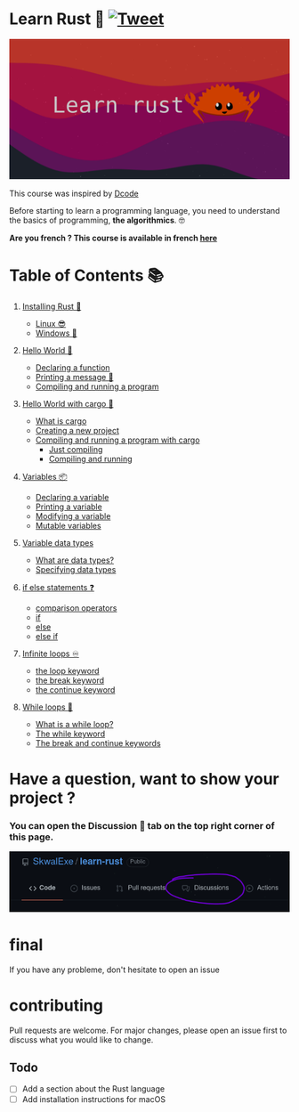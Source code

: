 # Learn Rust 🦀 [![Tweet](https://img.shields.io/twitter/url/http/shields.io.svg?style=social)](https://twitter.com/intent/tweet?url=https%3A%2F%2Fgithub.com%2FSkwalExe%2Flearn-rust&text=Started%20learning%20rust%20with%20@SkwalExe%20learn-rust%20project)

![banner](images/banner.png)

This course was inspired by [Dcode](https://www.youtube.com/watch?v=vOMJlQ5B-M0&list=PLVvjrrRCBy2JSHf9tGxGKJ-bYAN_uDCUL)

Before starting to learn a programming language, you need to understand the basics of programming, **the algorithmics**. 🤓

**Are you french ? This course is available in french [here](https://github.com/SkwalExe/apprendre-rust/)**

# Table of Contents 📚
1. [Installing Rust 🦀](https://github.com/SkwalExe/learn-rust/tree/main/course/installing-rust/)
    - [Linux 😎](https://github.com/SkwalExe/learn-rust/tree/main/course/installing-rust#linux)
    - [Windows 💩](https://github.com/SkwalExe/learn-rust/tree/main/course/installing-rust#windows)
1. [Hello World 👋](https://github.com/SkwalExe/learn-rust/tree/main/course/hello-world/)
    - [Declaring a function](https://github.com/SkwalExe/learn-rust/tree/main/course/hello-world/#declaring-a-function)
    - [Printing a message 💬](https://github.com/SkwalExe/learn-rust/tree/main/course/hello-world/#printing-a-message)
    - [Compiling and running a program](https://github.com/SkwalExe/learn-rust/tree/main/course/hello-world/#compiling-and-running-a-program) 

1. [Hello World with cargo 🚢](https://github.com/SkwalExe/learn-rust/tree/main/course/hello-world-cargo/)
    - [What is cargo](https://github.com/SkwalExe/learn-rust/tree/main/course/hello-world-cargo#what-is-cargo)
    - [Creating a new project](https://github.com/SkwalExe/learn-rust/tree/main/course/hello-world-cargo#creating-a-new-project)
    - [Compiling and running a program with cargo](https://github.com/SkwalExe/learn-rust/tree/main/course/hello-world-cargo#compiling-and-running-a-program-with-cargo)
        - [Just compiling](https://github.com/SkwalExe/learn-rust/tree/main/course/hello-world-cargo#just-compiling)
        - [Compiling and running](https://github.com/SkwalExe/learn-rust/tree/main/course/hello-world-cargo#compiling-and-running)

1. [Variables 📦](https://github.com/SkwalExe/learn-rust/tree/main/course/variables/)
    - [Declaring a variable](https://github.com/SkwalExe/learn-rust/tree/main/course/variables#declaring-a-variable)
    - [Printing a variable](https://github.com/SkwalExe/learn-rust/tree/main/course/variables#printing-a-variable)
    - [Modifying a variable](https://github.com/SkwalExe/learn-rust/tree/main/course/variables#modifying-a-variable)
    - [Mutable variables](https://github.com/SkwalExe/learn-rust/tree/main/course/variables#mutable-variables)

1. [Variable data types](https://github.com/SkwalExe/learn-rust/tree/main/course/variable-data-types/)
    - [What are data types?](https://github.com/SkwalExe/learn-rust/tree/main/course/variable-data-types#what-are-data-types)
    - [Specifying data types](https://github.com/SkwalExe/learn-rust/tree/main/course/variable-data-types#specifying-data-types)

1. [if else statements ❓](https://github.com/SkwalExe/learn-rust/tree/main/course/if-else-statements/)
    - [comparison operators](https://github.com/SkwalExe/learn-rust/tree/main/course/variable-data-types#comparison-operators)
    - [if](https://github.com/SkwalExe/learn-rust/tree/main/course/variable-data-types#if)
    - [else](https://github.com/SkwalExe/learn-rust/tree/main/course/variable-data-types#else)
    - [else if](https://github.com/SkwalExe/learn-rust/tree/main/course/variable-data-types#else-if)
1. [Infinite loops ♾️](https://github.com/SkwalExe/learn-rust/tree/main/course/infinite-loops/)
    - [the loop keyword](https://github.com/SkwalExe/learn-rust/tree/main/course/if-else-statements#the-loop-keyword)
    - [the break keyword](https://github.com/SkwalExe/learn-rust/tree/main/course/if-else-statements#the-break-keyword)
    - [the continue keyword](https://github.com/SkwalExe/learn-rust/tree/main/course/if-else-statements#the-continue-keyword)

1. [While loops 🔁](https://github.com/SkwalExe/learn-rust/tree/main/course/while-loops/)
    - [What is a while loop?](https://github.com/SkwalExe/learn-rust/tree/main/course/while-loops#what-is-a-while-loop)
    - [The while keyword](https://github.com/SkwalExe/learn-rust/tree/main/course/while-loops#the-while-keyword)
    - [The break and continue keywords](https://github.com/SkwalExe/learn-rust/tree/main/course/while-loops#the-break-and-continue-keywords)

# Have a question, want to show your project ?
### **You can open the Discussion 💬 tab on the top right corner of this page.**
![discussion](images/discussions.png)
# final
If you have any probleme, don't hesitate to open an issue
# contributing
Pull requests are welcome. For major changes, please open an issue first to discuss what you would like to change.
## Todo
- [ ] Add a section about the Rust language
- [ ] Add installation instructions for macOS
